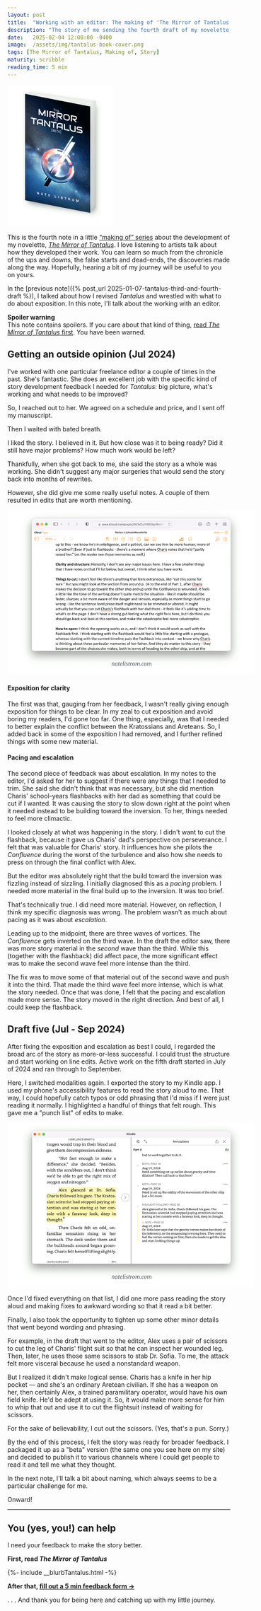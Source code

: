 ```yaml
---
layout: post
title:  "Working with an editor: The making of 'The Mirror of Tantalus' (part four)"
description: "The story of me sending the fourth draft of my novelette, 'The Mirror of Tantalus' to an editor, working through changes based on her feedback, and further revising with other modalities"
date:   2025-02-04 12:00:00 -0400
image:  /assets/img/tantalus-book-cover.png
tags: [The Mirror of Tantalus, Making of, Story]
maturity: scribble
reading_time: 5 min
---
```


<img src="/assets/img/tantalus-book-cover.png" alt="a book cover with a background of stars and a shining, geometric figure in the foreground" style="max-width:240px;">

<p class="dropCap">This is the fourth note in a little <a href="/tag/the+mirror+of+tantalus">&ldquo;making of&rdquo; series</a> about the development of my novelette, <em><a href="/tantalus-mirror">The Mirror of Tantalus</a></em>. I love listening to artists talk about how they developed their work. You can learn so much from the chronicle of the ups and downs, the false starts and dead-ends, the discoveries made along the way. Hopefully, hearing a bit of my journey will be useful to you on yours.</p> 

In the [previous note]({% post_url 2025-01-07-tantalus-third-and-fourth-draft %}), I talked about how I revised _Tantalus_ and wrestled with what to do about exposition. In this note, I'll talk about the working with an editor.

<aside><p><strong>Spoiler warning</strong><br />This note contains spoilers. If you care about that kind of thing, <a href="/stories">read <em>The Mirror of Tantalus</em> first</a>. You have been warned.</p></aside>

## Getting an outside opinion (Jul 2024)

I've worked with one particular freelance editor a couple of times in the past. She's fantastic. She does an excellent job with the specific kind of story development feedback I needed for _Tantalus_: big picture, what's working and what needs to be improved?

So, I reached out to her. We agreed on a schedule and price, and I sent off my manuscript. 

Then I waited with bated breath. 

I liked the story. I believed in it. But how close was it to being ready? Did it still have major problems? How much work would be left?

Thankfully, when she got back to me, she said the story as a whole was working. She didn't suggest any major surgeries that would send the story back into months of rewrites.

However, she did give me some really useful notes. A couple of them resulted in edits that are worth mentioning.

<img src="/assets/img/tantalus-making-of-04-editor.png" alt="a screenshot of a Word document with notes from an editor" style="max-width:560px;">

#### Exposition for clarity

The first was that, gauging from her feedback, I wasn't really giving enough exposition for things to be clear. In my zeal to cut exposition and avoid boring my readers, I'd gone too far. One thing, especially, was that I needed to better explain the conflict between the Kratossians and Areteans. So, I added back in some of the exposition I had removed, and I further refined things with some new material.

#### Pacing and escalation

The second piece of feedback was about escalation. In my notes to the editor, I'd asked for her to suggest if there were any things that I needed to trim. She said she didn't think that was necessary, but she did mention Charis' school-years flashbacks with her dad as something that could be cut if I wanted. It was causing the story to slow down right at the point when it needed instead to be building toward the inversion. To her, things needed to feel more climactic.

I looked closely at what was happening in the story. I didn't want to cut the flashback, because it gave us Charis' dad's perspective on perseverance. I felt that was valuable for Charis' story. It influences how she pilots the _Confluence_ during the worst of the turbulence and also how she needs to press on through the final conflict with Alex.

But the editor was absolutely right that the build toward the inversion was fizzling instead of sizzling. I initially diagnosed this as a _pacing_ problem. I needed more material in the final build up to the inversion. It was too brief.

That's technically true. I did need more material. However, on reflection, I think my specific diagnosis was wrong. The problem wasn't as much about pacing as it was about _escalation_. 

Leading up to the midpoint, there are three waves of vortices. The _Confluence_ gets inverted on the third wave. In the draft the editor saw, there was more story material in the _second_ wave than the third. While this (together with the flashback) did affect pace, the more significant effect was to make the second wave feel more intense than the third.

The fix was to move some of that material out of the second wave and push it into the third. That made the third wave feel more intense, which is what the story needed. Once that was done, I felt that the pacing and escalation made more sense. The story moved in the right direction. And best of all, I could keep the flashback.

## Draft five (Jul - Sep 2024)

After fixing the exposition and escalation as best I could, I regarded the broad arc of the story as more-or-less successful. I could trust the structure and start working on line edits. Active work on the fifth draft started in July of 2024 and ran through to September. 

Here, I switched modalities again. I exported the story to my Kindle app. I used my phone's accessibility features to read the story aloud to me. That way, I could hopefully catch typos or odd phrasing that I'd miss if I were just reading it normally. I highlighted a handful of things that felt rough. This gave me a "punch list" of edits to make.

<img src="/assets/img/tantalus-making-of-04-kindle.png" alt="a screenshot of the Kindle app with a highlighted section of story on the left and notes on the right" style="max-width:560px;">

Once I'd fixed everything on that list, I did one more pass reading the story aloud and making fixes to awkward wording so that it read a bit better.

Finally, I also took the opportunity to tighten up some other minor details that went beyond wording and phrasing. 

For example, in the draft that went to the editor, Alex uses a pair of scissors to cut the leg of Charis' flight suit so that he can inspect her wounded leg. Then, later, he uses those same scissors to stab Dr. Sofia. To me, the attack felt more visceral because he used a nonstandard weapon.

But I realized it didn't make logical sense. Charis has a knife in her hip pocket — and she's an ordinary Aretean civilian. If she has a weapon on her, then certainly Alex, a trained paramilitary operator, would have his own field knife. He'd be adept at using it. So, it would make more sense for him to whip that out and use it to cut the flightsuit instead of waiting for scissors. 

For the sake of believability, I cut out the scissors. (Yes, that's a pun. Sorry.)

By the end of this process, I felt the story was ready for broader feedback. I packaged it up as a "beta" version (the same one you see here on my site) and decided to publish it to various channels where I could get people to read it and tell me what they thought.

In the next note, I'll talk a bit about naming, which always seems to be a particular challenge for me.

Onward!

---

## You (yes, you!) can help

I need your feedback to make the story better.

**First, read _The Mirror of Tantalus_**

{%- include __blurbTantalus.html -%}

**After that, [fill out a 5 min feedback form &rarr;](https://forms.gle/tftkD89pmyvv5SSu5)**  

. . . And thank you for being here and catching up with my little journey.